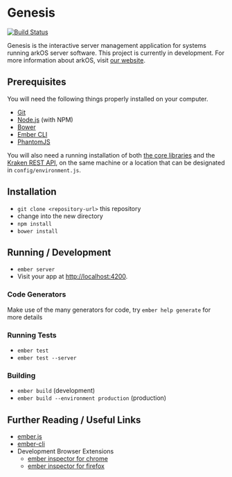 # Genesis

[![Build Status](https://api.travis-ci.org/mapbox/node-pre-gyp.svg)](https://travis-ci.org/mapbox/node-pre-gyp)

Genesis is the interactive server management application for systems running arkOS server software. This project is currently in development. For more information about arkOS, visit [our website](https://arkos.io).

## Prerequisites

You will need the following things properly installed on your computer.

* [Git](http://git-scm.com/)
* [Node.js](http://nodejs.org/) (with NPM)
* [Bower](http://bower.io/)
* [Ember CLI](http://www.ember-cli.com/)
* [PhantomJS](http://phantomjs.org/)

You will also need a running installation of both [the core libraries](https://git.coderouge.co/arkOS/core) and the [Kraken REST API](https://git.coderouge.co/arkOS/kraken), on the same machine or a location that can be designated in `config/environment.js`.


## Installation

* `git clone <repository-url>` this repository
* change into the new directory
* `npm install`
* `bower install`

## Running / Development

* `ember server`
* Visit your app at [http://localhost:4200](http://localhost:4200).

### Code Generators

Make use of the many generators for code, try `ember help generate` for more details

### Running Tests

* `ember test`
* `ember test --server`

### Building

* `ember build` (development)
* `ember build --environment production` (production)

## Further Reading / Useful Links

* [ember.js](http://emberjs.com/)
* [ember-cli](http://www.ember-cli.com/)
* Development Browser Extensions
  * [ember inspector for chrome](https://chrome.google.com/webstore/detail/ember-inspector/bmdblncegkenkacieihfhpjfppoconhi)
  * [ember inspector for firefox](https://addons.mozilla.org/en-US/firefox/addon/ember-inspector/)

